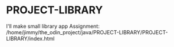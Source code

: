 # PROJECT-LIBRARY
I'll make small library app 
 Assignment:
 /home/jimmy/the_odin_project/java/PROJECT-LIBRARY/PROJECT-LIBRARY/index.html